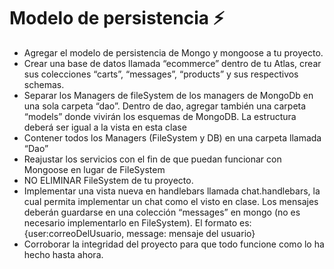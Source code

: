 # Modelo de persistencia ⚡️

- Agregar el modelo de persistencia de Mongo y mongoose a tu proyecto.
- Crear una base de datos llamada “ecommerce” dentro de tu Atlas, crear sus colecciones “carts”, “messages”, “products” y sus respectivos schemas.
- Separar los Managers de fileSystem de los managers de MongoDb en una sola carpeta “dao”. Dentro de dao, agregar también una carpeta “models” donde vivirán los esquemas de MongoDB. La estructura deberá ser igual a la vista en esta clase
- Contener todos los Managers (FileSystem y DB) en una carpeta llamada “Dao”
- Reajustar los servicios con el fin de que puedan funcionar con Mongoose en lugar de FileSystem
- NO ELIMINAR FileSystem de tu proyecto.
- Implementar una vista nueva en handlebars llamada chat.handlebars, la cual permita implementar un chat como el visto en clase. Los mensajes deberán guardarse en una colección “messages” en mongo (no es necesario implementarlo en FileSystem). El formato es:  {user:correoDelUsuario, message: mensaje del usuario}
- Corroborar la integridad del proyecto para que todo funcione como lo ha hecho hasta ahora.
